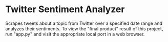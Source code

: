 # Twitter Sentiment Analyzer
Scrapes tweets about a topic from Twitter over a specified date range and analyzes their sentiments.
To view the "final product" result of this project, run "app.py" and visit the appropriate local port in a web browser.
